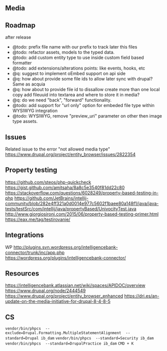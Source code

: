 ## Media

## Roadmap
after release
- @todo: prefix file name with our prefix to track later this files
- @todo: refactor assets, models to the typed data.
- @todo: add custom entity type to use inside custom field based formatter
- @todo: add extensions/alterations points: like events, hooks, etc
- @q: suggest to implement oEmbed support on api side
- @q: how about provide some file ids to allow later sync with drupal?
  Same as acquia
- @q: how about to provide file id to dissallow create more than one
  local copy
  add fileuuid into textarea and where to store it in media?
- @q: do we need "back", "forward" functionality.
- @todo: add support for "url only" option for embeded file type within WYSIWYG integration
- @todo: WYSIWYG, remove "preview_uri" parameter on other then image type assets.

## Issues
Related issue to the error "not allowed media type"
https://www.drupal.org/project/entity_browser/issues/2822354

## Property testing
https://github.com/steos/php-quickcheck
https://gist.github.com/amitsaha/8a8c5e3540f81dd22c80
https://stackoverflow.com/questions/6028249/property-based-testing-in-php
https://github.com/JetBrains/intellij-community/blob/282e4ff321a0d0014e977c5602f1baee80a148f1/java/java-tests/testSrc/com/intellij/java/propertyBased/UnivocityTest.java
http://www.giorgiosironi.com/2015/06/property-based-testing-primer.html
https://eax.me/tag/testirovanie/


## Integrations
WP http://plugins.svn.wordpress.org/intelligencebank-connector/trunk/inc/app.php
https://wordpress.org/plugins/intelligencebank-connector/

## Resources
https://intelligencebank.atlassian.net/wiki/spaces/APIDOC/overview
https://www.drupal.org/node/2444549
https://www.drupal.org/project/entity_browser_enhanced
https://dri.es/an-update-on-the-media-initiative-for-drupal-8-4-8-5

## CS
`vendor/bin/phpcs  --exclude=Drupal.Formatting.MultipleStatementAlignment  --standard=Drupal ib_dam`
`vendor/bin/phpcs  --standard=Security ib_dam`
`vendor/bin/phpcs  --standard=DrupalPractice ib_dam`
`CMD + K`
